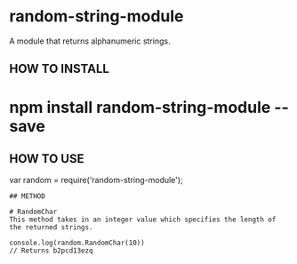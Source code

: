 # random-string-module
A module that returns alphanumeric strings.

## HOW TO INSTALL
# npm install random-string-module --save

## HOW TO USE
var random = require('random-string-module');

```javacript
## METHOD

# RandomChar
This method takes in an integer value which specifies the length of the returned strings.

console.log(random.RandomChar(10))
// Returns b2pcd13ezq
